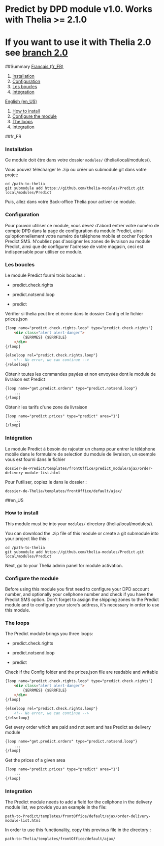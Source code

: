 # Predict by DPD module v1.0. Works with Thelia >= 2.1.0
# If you want to use it with Thelia 2.0 see [branch 2.0](https://github.com/thelia-modules/Predict/tree/2.0)

##Summary
[Français (fr_FR)](#fr_FR)

1. [Installation](#fr_FR_Install)
2. [Configuration](#fr_FR_Configure)
3. [Les boucles](#fr_FR_Loops)
4. [Intégration](#fr_FR_Integration)

[English (en_US)](#en_US)

1. [How to install](#en_US_Install)
2. [Configure the module](#en_US_Configure)
3. [The loops](#en_US_Loops)
4. [Integration](#en_US_Integration)

##fr_FR <a name="fr_FR"></a>

### Installation <a name="fr_FR_Install"></a>
Ce module doit être dans votre dossier ```modules/``` (thelia/local/modules/).

Vous pouvez télécharger le .zip ou créer un submodule git dans votre projet:
```
cd /path-to-thelia
git submodule add https://github.com/thelia-modules/Predict.git local/modules/Predict
```

Puis, allez dans votre Back-office Thelia pour activer ce module.

### Configuration <a name="fr_FR_Configure"></a>

Pour pouvoir utiliser ce module, vous devez d'abord entrer votre numéro de compte DPD dans
la page de configuration du module Predict, ainsi qu'optionnellement votre numéro de téléphone
mobile et cocher l'option Predict SMS.
N'oubliez pas d'assigner les zones de livraison au module Predict, ainsi que de configurer l'adresse de votre magasin,
ceci est indispensable pour utiliser ce module.

### Les boucles <a name="fr_FR_Loops"></a>

Le module Predict fourni trois boucles :

- predict.check.rights

- predict.notsend.loop

- predict

Vérifier si thelia peut lire et écrire dans le dossier Config et le fichier prices.json
```html
{loop name="predict.check.rights.loop" type="predict.check.rights"}
    <div class="alert alert-danger">
        {$ERRMES} {$ERRFILE}
    </div>
{/loop}

{elseloop rel="predict.check.rights.loop"}
    <!-- No error, we can continue -->
{/elseloop}
```

Obtenir toutes les commandes payées et non envoyées dont le module de livraison est Predict
```html
{loop name="get.predict.orders" type="predict.notsend.loop"}
    ...
{/loop}
```

Obtenir les tarifs d'une zone de livraison
```html
{loop name="predict.prices" type="predict" area="1"}
    ...
{/loop}
```

### Intégration <a name="fr_FR_Integration"></a>

Le module Predict à besoin de rajouter un champ pour entrer le téléphone mobile dans le formulaire
de selection du module de livraison, un exemple vous est fourni dans le fichier
```
dossier-de-Predict/templates/frontOffice/predict_module/ajax/order-delivery-module-list.html
```

Pour l'utiliser, copiez le dans le dossier :
```
dossier-de-Thelia/templates/frontOffice/default/ajax/
```

##en_US <a name="en_US"></a>

### How to install <a name="en_US_Install"></a>
This module must be into your ```modules/``` directory (thelia/local/modules/).

You can download the .zip file of this module or create a git submodule into your project like this :

```
cd /path-to-thelia
git submodule add https://github.com/thelia-modules/Predict.git local/modules/Predict
```

Next, go to your Thelia admin panel for module activation.

### Configure the module <a name="en_US_Configure"></a>

Before using this module you first need to configure your DPD account number,
and optionally your cellphone number and check if you have the Predict SMS option.
Don't forget to assign the shipping zones to the Predict module and to configure your store's address,
it's necessary in order to use this module.

### The loops <a name="en_US_Loops"></a>

The Predict module brings you three loops:

- predict.check.rights

- predict.notsend.loop

- predict

Check if the Config folder and the prices.json file are readable and writable
```html
{loop name="predict.check.rights.loop" type="predict.check.rights"}
    <div class="alert alert-danger">
        {$ERRMES} {$ERRFILE}
    </div>
{/loop}

{elseloop rel="predict.check.rights.loop"}
    <!-- No error, we can continue -->
{/elseloop}
```

Get every order which are paid and not sent and has Predict as delivery module
```html
{loop name="get.predict.orders" type="predict.notsend.loop"}
    ...
{/loop}
```

Get the prices of a given area
```html
{loop name="predict.prices" type="predict" area="1"}
    ...
{/loop}
```

### Integration <a name="en_US_Integration"></a>

The Predict module needs to add a field for the cellphone in the delivery module list, we provide you
an example in the file:
```
path-to-Predict/templates/frontOffice/default/ajax/order-delivery-module-list.html
```

In order to use this functionality, copy this previous file in the directory :
```
path-to-Thelia/templates/frontOffice/default/ajax/
```
